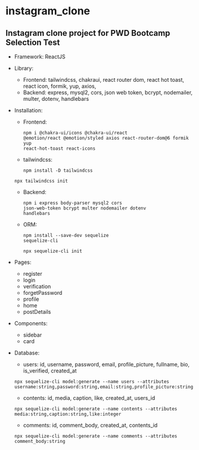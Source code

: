 # instagram_clone

## Instagram clone project for PWD Bootcamp Selection Test

- Framework: ReactJS
- Library:

  - Frontend: tailwindcss, chakraui, react router dom, react hot toast, react icon, formik, yup, axios,
  - Backend: express, mysql2, cors, json web token, bcrypt, nodemailer, multer, dotenv, handlebars

- Installation:

  - Frontend: <pre><code>npm i @chakra-ui/icons @chakra-ui/react @emotion/react @emotion/styled axios react-router-dom@6 formik yup react-hot-toast react-icons</code></pre>
  - tailwindcss: <pre><code>npm install -D tailwindcss</code></pre>
  <pre><code>npx tailwindcss init</code></pre>

  - Backend: <pre><code>npm i express body-parser mysql2 cors json-web-token bcrypt multer nodemailer dotenv handlebars</code></pre>
  - ORM: <pre><code>npm install --save-dev sequelize sequelize-cli</code></pre>
    <pre><code>npx sequelize-cli init</code></pre>

- Pages:

  - register
  - login
  - verification
  - forgetPassword
  - profile
  - home
  - postDetails

- Components:

  - sidebar
  - card

- Database:
  - users: id, username, password, email, profile_picture, fullname, bio, is_verified, created_at
  <pre><code>npx sequelize-cli model:generate --name users --attributes username:string,password:string,email:string,profile_picture:string,fullname:string,bio:string,is_verified:boolean</code></pre>
  - contents: id, media, caption, like, created_at, users_id
  <pre><code>npx sequelize-cli model:generate --name contents --attributes media:string,caption:string,like:integer</code></pre>
  - comments: id, comment_body, created_at, contents_id
  <pre><code>npx sequelize-cli model:generate --name comments --attributes comment_body:string</code></pre>
